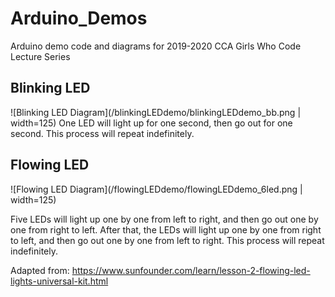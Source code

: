 # Arduino_Demos
 Arduino demo code and diagrams for 2019-2020 CCA Girls Who Code Lecture Series

## Blinking LED
![Blinking LED Diagram](/blinkingLEDdemo/blinkingLEDdemo_bb.png | width=125)
One LED will light up for one second, then go out for one second. This process will repeat indefinitely.


## Flowing LED
![Flowing LED Diagram](/flowingLEDdemo/flowingLEDdemo_6led.png | width=125)

Five LEDs will light up one by one from left to right, and then go out one by one from right to left.
After that, the LEDs will light up one by one from right to left, and then go out one by one from left to right.
This process will repeat indefinitely.

Adapted from: https://www.sunfounder.com/learn/lesson-2-flowing-led-lights-universal-kit.html

